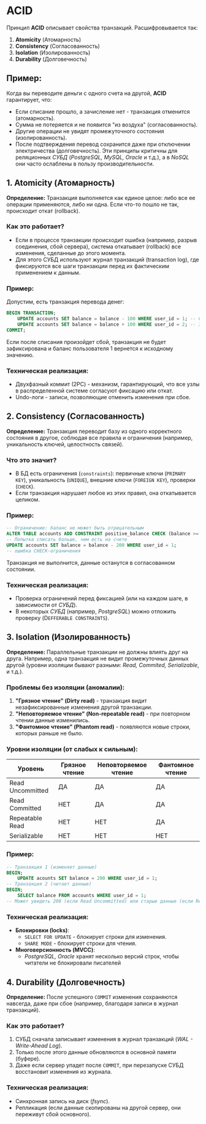 # ACID
Принцип **ACID** описывает свойства транзакций. Расшифровывается так:
1. **Atomicity** (Атомарность)
2. **Consistency** (Согласованность)
3. **Isolation** (Изолированность)
4. **Durability** (Долговечность)
## Пример:
Когда вы переводите деньги с одного счета на другой, **ACID** гарантирует, что:
- Если списание прошло, а зачисление нет - транзакция отменится (атомарность).
- Сумма не потеряется и не появится "из воздуха" (согласованность).
- Другие операции не увидят промежуточного состояния (изолированность).
- После подтверждения перевод сохранится даже при отключении электричества (долговечность).
Эти принципы критичны для реляционных *СУБД* (*PostgreSQL, MySQL, Oracle* и т.д.), а в *NoSQL* они часто ослаблены в пользу производительности.
## 1. Atomicity (Атомарность)
**Определение:** Транзакция выполняется как единое целое: либо все ее операции применяются, либо ни одна. Если что-то пошло не так, происходит откат (rollback).
### Как это работает?
- Если в процессе транзакции происходит ошибка (например, разрыв соединения, сбой сервера), система откатывает (rollback) все изменения, сделанные до этого момента.
- Для этого СУБД используют журнал транзакций (transaction log), где фиксируются все шаги транзакции перед их фактическим применением к данным.
### Пример:
Допустим, есть транзакция перевода денег:
```sql
BEGIN TRANSACTION;
	UPDATE accounts SET balance = balance - 100 WHERE user_id = 1; -- Списание
	UPDATE accounts SET balance = balance + 100 WHERE user_id = 2; -- Зачисление
COMMIT;
```
Если после списания произойдет сбой, транзакция не будет зафиксирована и баланс пользователя 1 вернется к исходному значению.
### Техническая реализация:
- Двухфазный коммит (2PC) - механизм, гарантирующий, что все узлы в распределенной системе согласуют фиксацию или откат.
- Undo-логи - записи, позволяющие отменить изменения при сбое.
## 2. Consistency (Согласованность)
**Определение:** Транзакция переводит базу из одного корректного состояния в другое, соблюдая все правила и ограничения (например, уникальность ключей, целостность связей).
### Что это значит?
- В БД есть ограничения (`constraints`): первичные ключи (`PRIMARY KEY`), уникальность (`UNIQUE`), внешние ключи (`FOREIGN KEY`), проверки (`CHECK`).
- Если транзакция нарушает любое из этих правил, она откатывается целиком.
### Пример:
```sql
-- Ограничение: баланс не может быть отрицательным
ALTER TABLE accounts ADD CONSTRAINT positive_balance CHECK (balance >= 0);
-- Попытка списать больше, чем есть на счете
UPDATE accounts SET balance = balance - 200 WHERE user_id = 1;
-- ошибка CHECK-ограничения
```
Транзакция не выполнится, данные останутся в согласованном состоянии.
### Техническая реализация:
- Проверка ограничений перед фиксацией (или на каждом шаге, в зависимости от *СУБД*).
- В некоторых *СУБД* (например, *PostgreSQL*) можно отложить проверку (D`EFFERABLE CONSTRAINTS`).
## 3. Isolation (Изолированность)
**Определение:** Параллельные транзакции не должны влиять друг на друга. Например, одна транзакция не видит промежуточных данных другой (уровни изоляции бывают разными: *Read, Commited, Serializable*, и т.д.).
### Проблемы без изоляции (аномалии):
1. **"Грязное чтение" (Dirty read)** - транзакция видит незафиксированные изменения другой транзакции.
2. **"Неповторяемое чтение" (Non-repeatable read)** - при повторном чтении данные изменились.
3. **"Фантомное чтение" (Phantom read)** - появляются новые строки, которых раньше не было.
### Уровни изоляции (от слабых к сильным):

| Уровень          | Грязное чтение | Неповторяемое чтение | Фантомное чтение |
| ---------------- | -------------- | -------------------- | ---------------- |
| Read Uncommitted | ДА             | ДА                   | ДА               |
| Read Committed   | НЕТ            | ДА                   | ДА               |
| Repeatable Read  | НЕТ            | НЕТ                  | ДА               |
| Serializable     | НЕТ            | НЕТ                  | НЕТ              |
### Пример:
```sql
-- Транзакция 1 (изменяет данные)
BEGIN;
	UPDATE acounts SET balance = 200 WHERE user_id = 1;
-- Транзакция 2 (читает данные)
BEGIN;
	SELECT balance FROM accounts WHERE user_id = 1;
-- Может увидеть 200 (если Read Uncommitted) или старые данные (если Read Committed)
```
### Техническая реализация:
- **Блокировки (locks)**:
	- `SELECT FOR UPDATE` - блокирует строки для изменения.
	- `SHARE MODE` - блокирует строки для чтения.
- **Многоверсионность (MVCC)**:
	- *PostgreSQL, Oracle* хранят несколько версий строк, чтобы читатели не блокировали писателей
## 4. Durability (Долговечность)
**Определение:** После успешного `COMMIT` изменения сохраняются навсегда, даже при сбое (например, благодаря записи в журнал транзакций).
### Как это работает?
1. СУБД сначала записывает изменения в журнал транзакций (*WAL - Write-Ahead Log*).
2. Только после этого данные обновляются в основной памяти (буфере).
3. Даже если сервер упадет после `COMMIT`, при перезапуске СУБД восстановит изменения из журнала.
### Техническая реализация:
- Синхронная запись на диск (*fsync*).
- Репликация (если данные скопированы на другой сервер, они переживут сбой основного).
